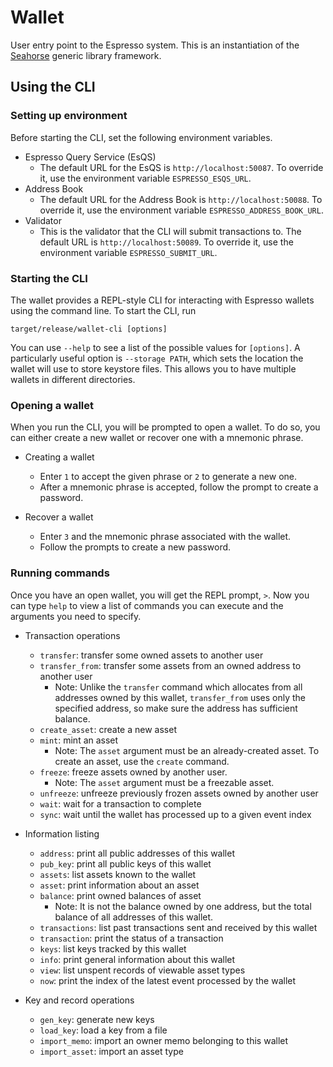 <!--
 ~ Copyright (c) 2022 Espresso Systems (espressosys.com)
 ~ This file is part of the Espresso library.
 ~
 ~ This program is free software: you can redistribute it and/or modify it under the terms of the GNU
 ~ General Public License as published by the Free Software Foundation, either version 3 of the
 ~ License, or (at your option) any later version.
 ~ This program is distributed in the hope that it will be useful, but WITHOUT ANY WARRANTY; without
 ~ even the implied warranty of MERCHANTABILITY or FITNESS FOR A PARTICULAR PURPOSE. See the GNU
 ~ General Public License for more details.
 ~ You should have received a copy of the GNU General Public License along with this program. If not,
 ~ see <https://www.gnu.org/licenses/>.
 -->

# Wallet

User entry point to the Espresso system. This is an instantiation of the
[Seahorse](https://github.com/EspressoSystems/seahorse) generic library framework.

## Using the CLI

### Setting up environment

Before starting the CLI, set the following environment variables.

- Espresso Query Service (EsQS)
  - The default URL for the EsQS is `http://localhost:50087`. To override it, use the environment variable `ESPRESSO_ESQS_URL`.
- Address Book
  - The default URL for the Address Book is `http://localhost:50088`. To override it, use the environment variable `ESPRESSO_ADDRESS_BOOK_URL`.
- Validator
  - This is the validator that the CLI will submit transactions to. The default URL is `http://localhost:50089`. To override it, use the environment variable `ESPRESSO_SUBMIT_URL`.

### Starting the CLI

The wallet provides a REPL-style CLI for interacting with Espresso wallets using the command line. To
start the CLI, run

```
target/release/wallet-cli [options]
```

You can use `--help` to see a list of the possible values for `[options]`. A particularly useful
option is `--storage PATH`, which sets the location the wallet will use to store keystore files.
This allows you to have multiple wallets in different directories.

### Opening a wallet

When you run the CLI, you will be prompted to open a wallet. To do so, you can either create a new wallet or recover one with a mnemonic phrase.

- Creating a wallet

  - Enter `1` to accept the given phrase or `2` to generate a new one.
  - After a mnemonic phrase is accepted, follow the prompt to create a password.

- Recover a wallet

  - Enter `3` and the mnemonic phrase associated with the wallet.
  - Follow the prompts to create a new password.

### Running commands

Once you have an open wallet, you will get the REPL prompt, `>`. Now you can type `help` to view a list of commands you can execute and the arguments you need to specify.

- Transaction operations

  - `transfer`: transfer some owned assets to another user
  - `transfer_from`: transfer some assets from an owned address to another user
    - Note: Unlike the `transfer` command which allocates from all addresses owned by this wallet, `transfer_from` uses only the specified address, so make sure the address has sufficient balance.
  - `create_asset`: create a new asset
  - `mint`: mint an asset
    - Note: The `asset` argument must be an already-created asset. To create an asset, use the `create` command.
  - `freeze`: freeze assets owned by another user.
    - Note: The `asset` argument must be a freezable asset.
  - `unfreeze`: unfreeze previously frozen assets owned by another user
  - `wait`: wait for a transaction to complete
  - `sync`: wait until the wallet has processed up to a given event index

- Information listing

  - `address`: print all public addresses of this wallet
  - `pub_key`: print all public keys of this wallet
  - `assets`: list assets known to the wallet
  - `asset`: print information about an asset
  - `balance`: print owned balances of asset
    - Note: It is not the balance owned by one address, but the total balance of all addresses of this wallet.
  - `transactions`: list past transactions sent and received by this wallet
  - `transaction`: print the status of a transaction
  - `keys`: list keys tracked by this wallet
  - `info`: print general information about this wallet
  - `view`: list unspent records of viewable asset types
  - `now`: print the index of the latest event processed by the wallet

- Key and record operations

  - `gen_key`: generate new keys
  - `load_key`: load a key from a file
  - `import_memo`: import an owner memo belonging to this wallet
  - `import_asset`: import an asset type
